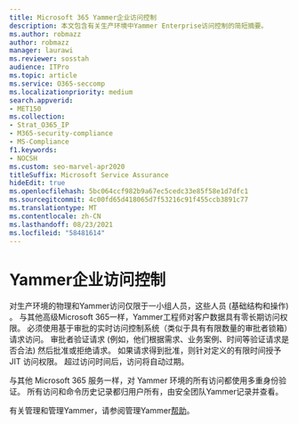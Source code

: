 ```yaml
---
title: Microsoft 365 Yammer企业访问控制
description: 本文包含有关生产环境中Yammer Enterprise访问控制的简短摘要。
ms.author: robmazz
author: robmazz
manager: laurawi
ms.reviewer: sosstah
audience: ITPro
ms.topic: article
ms.service: O365-seccomp
ms.localizationpriority: medium
search.appverid:
- MET150
ms.collection:
- Strat_O365_IP
- M365-security-compliance
- MS-Compliance
f1.keywords:
- NOCSH
ms.custom: seo-marvel-apr2020
titleSuffix: Microsoft Service Assurance
hideEdit: true
ms.openlocfilehash: 5bc064ccf982b9a67ec5cedc33e85f58e1d7dfc1
ms.sourcegitcommit: 4c00fd65d418065d7f53216c91f455ccb3891c77
ms.translationtype: MT
ms.contentlocale: zh-CN
ms.lasthandoff: 08/23/2021
ms.locfileid: "58481614"
---
```

# <a name="yammer-enterprise-access-controls"></a>Yammer企业访问控制 

对生产环境的物理和Yammer访问仅限于一小组人员，这些人员 (基础结构和操作) 。 与其他高级Microsoft 365一样，Yammer工程师对客户数据具有零长期访问权限。 必须使用基于审批的实时访问控制系统（类似于具有有限数量的审批者锁箱）请求访问。 审批者验证请求 (例如，他们根据需求、业务案例、时间等验证请求是否合法) 然后批准或拒绝请求。 如果请求得到批准，则针对定义的有限时间授予 JIT 访问权限。 超过访问时间后，访问将自动过期。

与其他 Microsoft 365 服务一样，对 Yammer 环境的所有访问都使用多重身份验证。 所有访问和命令历史记录都归用户所有，由安全团队Yammer记录并查看。

有关管理和管理Yammer，请参阅管理Yammer[帮助](/yammer/yammer-landing-page)。